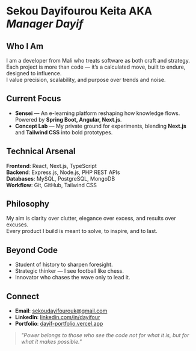 # Sekou Dayifourou Keita AKA *Manager Dayif*

## Who I Am
I am a developer from Mali who treats software as both craft and strategy.  
Each project is more than code — it’s a calculated move, built to endure, designed to influence.  
I value precision, scalability, and purpose over trends and noise.  

## Current Focus
- **Sensei** — An e-learning platform reshaping how knowledge flows. Powered by **Spring Boot, Angular, Next.js**.  
- **Concept Lab** — My private ground for experiments, blending **Next.js** and **Tailwind CSS** into bold prototypes.  

## Technical Arsenal
**Frontend**: React, Next.js, TypeScript  
**Backend**: Express.js, Node.js, PHP REST APIs  
**Databases**: MySQL, PostgreSQL, MongoDB  
**Workflow**: Git, GitHub, Tailwind CSS  

## Philosophy 
My aim is clarity over clutter, elegance over excess, and results over excuses.  
Every product I build is meant to solve, to inspire, and to last.  

## Beyond Code
- Student of history to sharpen foresight.  
- Strategic thinker — I see football like chess.  
- Innovator who chases the wave only to lead it.  

## Connect
- **Email**: [sekoudayifourouk@gmail.com](mailto:sekoudayifourouk@gmail.com)  
- **LinkedIn**: [linkedin.com/in/dayifour](www.linkedin.com/in/dayifour)  
- **Portfolio**: [dayif-portfolio.vercel.app](https://dayif-portfolio.vercel.app/)  

> *"Power belongs to those who see the code not for what it is, but for what it makes possible."*
